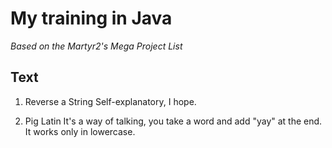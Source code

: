 # My training in Java

*Based on the Martyr2's Mega Project List*

## Text

1. Reverse a String
    Self-explanatory, I hope.

2. Pig Latin
    It's a way of talking, you take a word and add "yay" at the end. It works only in lowercase.